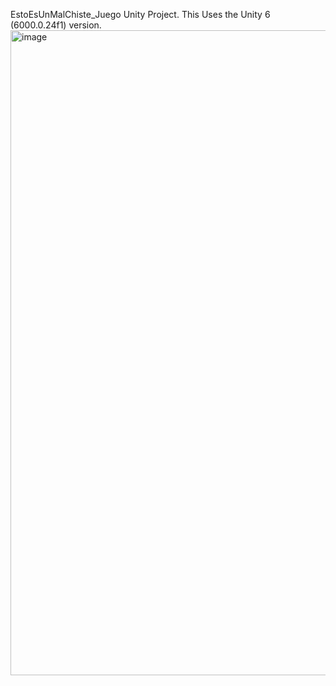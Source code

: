 EstoEsUnMalChiste_Juego Unity Project.
This Uses the Unity 6 (6000.0.24f1) version.
<img width="1915" height="1032" alt="image" src="https://github.com/user-attachments/assets/163ee20f-57f5-4b70-9021-7e0fa800fe29" />
